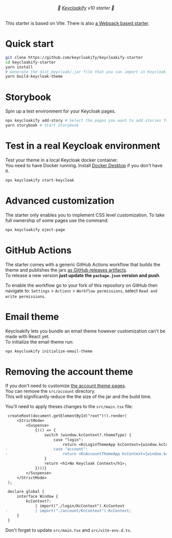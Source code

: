 <p align="center">
    <i>🚀 <a href="https://keycloakify.dev">Keycloakify</a> v10 starter 🚀</i>
    <br/>
    <br/>
</p>

This starter is based on Vite. There is also [a Webpack based starter](https://github.com/keycloakify/keycloakify-starter-cra).

# Quick start

```bash
git clone https://github.com/keycloakify/keycloakify-starter
cd keycloakify-starter
yarn install
# Generate the dist_keycloak/.jar file that you can import in Keycloak
yarn build-keycloak-theme
```

# Storybook

Spin up a test environment for your Keycloak pages.

```bash
npx keycloakify add-story # Select the pages you want to add stories for
yarn storybook # Start Storybook
```

# Test in a real Keycloak environment

Test your theme in a local Keycloak docker container.  
You need to have Docker running. Install [Docker Desktop](https://www.docker.com/products/docker-desktop/) if you don't have it.

```bash
npx keycloakify start-keycloak
```

# Advanced customization

The starter only enables you to implement CSS level customization. To take full ownership
of some pages use the command:

```bash
npx keycloakify eject-page
```

# GitHub Actions

The starter comes with a generic GitHub Actions workflow that builds the theme and publishes
the jars [as GitHub releases artifacts](https://github.com/keycloakify/keycloakify-starter/releases/tag/v7.1.0).  
To release a new version **just update the `package.json` version and push**.

To enable the workflow go to your fork of this repository on GitHub then navigate to:
`Settings` > `Actions` > `Workflow permissions`, select `Read and write permissions`.

# Email theme

Keycloakify lets you bundle an email theme however customization can't be made with React yet.  
To initialize the email theme run:

```bash
npx keycloakify initialize-email-theme
```

# Removing the account theme

If you don't need to customize [the account theme pages](https://storybook.keycloakify.dev/?path=/story/account-account--default).  
You can remove the `src/account` directory.  
This will significantly reduce the the size of the jar and the build time.

You'll need to apply theses changes to the `src/main.tsx` file:

```diff
 createRoot(document.getElementById("root")!).render(
     <StrictMode>
         <Suspense>
             {(() => {
                 switch (window.kcContext?.themeType) {
                     case "login":
                         return <KcLoginThemeApp kcContext={window.kcContext} />;
-                    case "account":
-                        return <KcAccountThemeApp kcContext={window.kcContext} />;
                 }
                 return <h1>No Keycloak Context</h1>;
             })()}
         </Suspense>
     </StrictMode>
 );

 declare global {
     interface Window {
         kcContext?:
             | import("./login/KcContext").KcContext
-            | import("./account/KcContext").KcContext;
     }
 }
```

Don't forget to update `src/main.tsx` and `src/vite-env.d.ts`.
